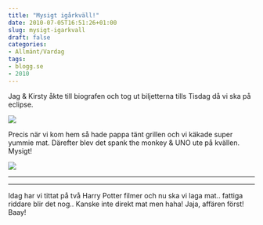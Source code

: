 ```yaml
---
title: "Mysigt igårkväll!"
date: 2010-07-05T16:51:26+01:00
slug: mysigt-igarkvall
draft: false
categories:
- Allmänt/Vardag
tags:
- blogg.se
- 2010
---
```

Jag & Kirsty åkte till biografen och tog ut biljetterna tills Tisdag då vi ska på eclipse.  
  
  
![](/assets/images/blogg.se/dsc06059_96854680.jpg)  
  
Precis när vi kom hem så hade pappa tänt grillen och vi käkade super yummie mat. Därefter blev det spank the monkey & UNO ute på kvällen. Mysigt!  
  
  
![](/assets/images/blogg.se/dsc06060_96855008.jpg)  

* * *

* * *

  
Idag har vi tittat på två Harry Potter filmer och nu ska vi laga mat.. fattiga riddare blir det nog.. Kanske inte direkt mat men haha! Jaja, affären först! Baay!